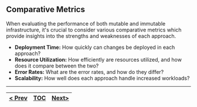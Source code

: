 ## Comparative Metrics
When evaluating the performance of both mutable and immutable infrastructure, it's crucial to consider various comparative metrics which provide insights into the strengths and weaknesses of each approach.

*   **Deployment Time:** How quickly can changes be deployed in each approach?
*   **Resource Utilization:** How efficiently are resources utilized, and how does it compare between the two?
*   **Error Rates:** What are the error rates, and how do they differ?
*   **Scalability:** How well does each approach handle increased workloads?

---
|[< Prev](s7.md)| [TOC](toc.md)  | [Next>](s9.md)|
|---------------|----------------|---------------|
<!-- pagebreak -->
